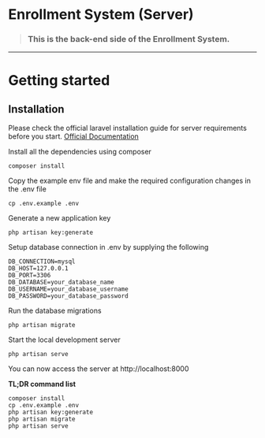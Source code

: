 # Enrollment System (Server)

> ### This is the back-end side of the Enrollment System.

---

# Getting started

## Installation

Please check the official laravel installation guide for server requirements before you start. [Official Documentation](https://laravel.com/docs/9.x/installation#installation)

Install all the dependencies using composer

    composer install

Copy the example env file and make the required configuration changes in the .env file

    cp .env.example .env

Generate a new application key

    php artisan key:generate

Setup database connection in .env by supplying the following

```
DB_CONNECTION=mysql
DB_HOST=127.0.0.1
DB_PORT=3306
DB_DATABASE=your_database_name
DB_USERNAME=your_database_username
DB_PASSWORD=your_database_password
```

Run the database migrations

    php artisan migrate

Start the local development server

    php artisan serve

You can now access the server at http://localhost:8000

**TL;DR command list**

    composer install
    cp .env.example .env
    php artisan key:generate
    php artisan migrate
    php artisan serve

